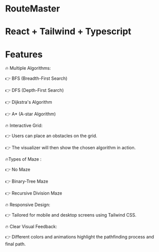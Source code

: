 # RouteMaster
# React + Tailwind + Typescript 
# Features

🔥 Multiple Algorithms:

👉 BFS (Breadth-First Search)

👉 DFS (Depth-First Search)

👉 Dijkstra's Algorithm

👉 A* (A-star Algorithm)

🔥 Interactive Grid:

👉 Users can place an obstacles on the grid.

👉 The visualizer will then show the chosen algorithm in action.

🔥Types of Maze :

👉 No Maze 

👉 Binary-Tree Maze

👉 Recursive Division Maze

🔥 Responsive Design:

👉 Tailored for mobile and desktop screens using Tailwind CSS.

🔥 Clear Visual Feedback:

👉 Different colors and animations highlight the pathfinding process and final path.
